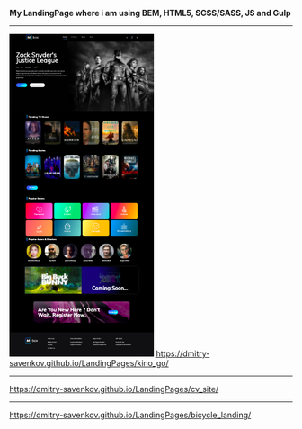 **My LandingPage where i am using BEM, HTML5, SCSS/SASS, JS and Gulp**

* * *
![alt text](screen/kinogo.png "Описание будет тут")​
https://dmitry-savenkov.github.io/LandingPages/kino_go/
* * *
https://dmitry-savenkov.github.io/LandingPages/cv_site/
* * *
https://dmitry-savenkov.github.io/LandingPages/bicycle_landing/
